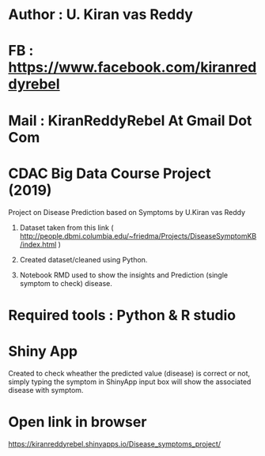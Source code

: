 # Author : U. Kiran vas Reddy
# FB     : https://www.facebook.com/kiranreddyrebel
# Mail   : KiranReddyRebel At Gmail Dot Com

# CDAC Big Data Course Project (2019)
Project on Disease Prediction based on Symptoms by U.Kiran vas Reddy

1. Dataset taken from this link ( http://people.dbmi.columbia.edu/~friedma/Projects/DiseaseSymptomKB/index.html )

2. Created dataset/cleaned using Python.

3. Notebook RMD used to show the insights and Prediction (single symptom to check) disease.


# Required tools : Python & R studio

# Shiny App

Created to check wheather the predicted value (disease) is correct or not, simply typing the symptom in ShinyApp input box will show the associated disease with symptom.

# Open link in browser

https://kiranreddyrebel.shinyapps.io/Disease_symptoms_project/

